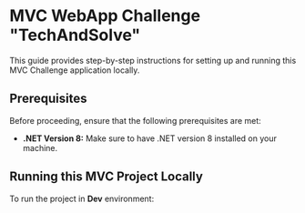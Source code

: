 # MVC WebApp Challenge "TechAndSolve"

This guide provides step-by-step instructions for setting up and running this MVC Challenge application locally.

## Prerequisites

Before proceeding, ensure that the following prerequisites are met:

- **.NET Version 8:** Make sure to have .NET version 8 installed on your machine.

## Running this MVC Project Locally
To run the project in **Dev** environment: